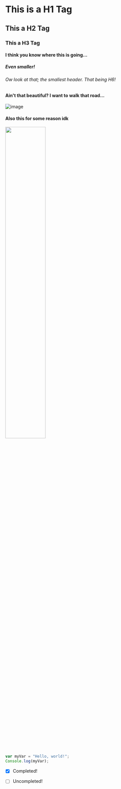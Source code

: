 # This is a H1 Tag
## This a H2 Tag
### This a H3 Tag
#### I think you know where this is going...
##### Even smaller!
###### Ow look at that; the smallest header. That being H6!


#### Ain't that beautiful? I want to walk that road...
![image](https://github.com/ServiceStack/images/blob/master/hero/photo-1446329813274-7c9036bd9a1f.jpg)

#### Also this for some reason idk
<img src="https://user-images.githubusercontent.com/16319829/81180309-2b51f000-8fee-11ea-8a78-ddfe8c3412a7.png" width=50% height=50%>


``` javascript
var myVar = "Hello, world!";
Console.log(myVar);
```

- [X] Completed!
- [ ] Uncompleted!


